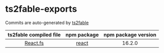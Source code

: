 # ts2fable-exports
Commits are auto-generated by [ts2fable](https://github.com/fable-compiler/ts2fable)

| ts2fable compiled file  | npm package| npm package version |
| :-------------: | :-------------: | :-------------: |
| [React.fs](https://github.com/humhei/ts2fable-exports/React.fs)  |  [react](https://www.npmjs.com/package/react) | 16.2.0
